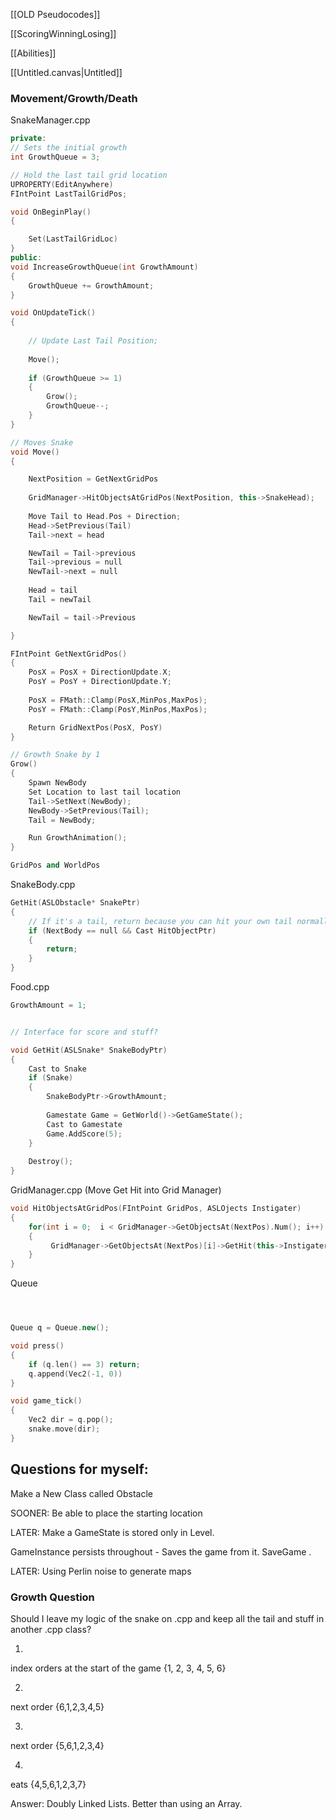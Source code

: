 [[OLD Pseudocodes]]

[[ScoringWinningLosing]]

[[Abilities]]

[[Untitled.canvas|Untitled]]

### Movement/Growth/Death
SnakeManager.cpp
```cpp
private:
// Sets the initial growth
int GrowthQueue = 3;

// Hold the last tail grid location
UPROPERTY(EditAnywhere)
FIntPoint LastTailGridPos;

void OnBeginPlay()
{

	Set(LastTailGridLoc)
}
public:
void IncreaseGrowthQueue(int GrowthAmount)
{
	GrowthQueue += GrowthAmount;
}

void OnUpdateTick()
{
	
	// Update Last Tail Position;
	
	Move();
	
	if (GrowthQueue >= 1)
	{
		Grow();
		GrowthQueue--;
	}
}

// Moves Snake
void Move()
{

	NextPosition = GetNextGridPos
	
	GridManager->HitObjectsAtGridPos(NextPosition, this->SnakeHead);
	
	Move Tail to Head.Pos + Direction;
	Head->SetPrevious(Tail)
	Tail->next = head

	NewTail = Tail->previous
	Tail->previous = null
	NewTail->next = null
	
	Head = tail
	Tail = newTail

	NewTail = tail->Previous

}

FIntPoint GetNextGridPos()
{
	PosX = PosX + DirectionUpdate.X;  
	PosY = PosY + DirectionUpdate.Y;  
  
	PosX = FMath::Clamp(PosX,MinPos,MaxPos);  
	PosY = FMath::Clamp(PosY,MinPos,MaxPos);

	Return GridNextPos(PosX, PosY)
}

// Growth Snake by 1
Grow()
{
	Spawn NewBody
	Set Location to last tail location
	Tail->SetNext(NewBody);
	NewBody->SetPrevious(Tail);
	Tail = NewBody;

	Run GrowthAnimation();
}

GridPos and WorldPos

```

SnakeBody.cpp
```cpp
GetHit(ASLObstacle* SnakePtr)
{
	// If it's a tail, return because you can hit your own tail normally
	if (NextBody == null && Cast HitObjectPtr)
	{
		return;
	}
}
```

Food.cpp
```cpp
GrowthAmount = 1;


// Interface for score and stuff?

void GetHit(ASLSnake* SnakeBodyPtr)
{
	Cast to Snake
	if (Snake)
	{
		SnakeBodyPtr->GrowthAmount;
		
		Gamestate Game = GetWorld()->GetGameState();
		Cast to Gamestate
		Game.AddScore(5);
	}
	
	Destroy();
}
```

GridManager.cpp (Move Get Hit into Grid Manager)
```cpp
void HitObjectsAtGridPos(FIntPoint GridPos, ASLOjects Instigater)
{
	for(int i = 0;  i < GridManager->GetObjectsAt(NextPos).Num(); i++)  
	{      
		 GridManager->GetObjectsAt(NextPos)[i]->GetHit(this->Instigater);  
	}
}
```

Queue

```cpp



Queue q = Queue.new();

void press()
{
	if (q.len() == 3) return;
	q.append(Vec2(-1, 0))
}

void game_tick()
{
	Vec2 dir = q.pop();
	snake.move(dir);	
}

```

## Questions for myself:

Make a New Class called Obstacle

SOONER:
Be able to place the starting location

LATER:
Make a GameState is stored only in Level.

GameInstance persists throughout - Saves the game from it. 
SaveGame .

LATER:
Using Perlin noise to generate maps

### Growth Question
Should I leave my logic of the snake on .cpp and keep all the tail and stuff in another .cpp class?

1.
index orders at the start of the game
{1, 2, 3, 4, 5, 6}

2.
next order
{6,1,2,3,4,5}

3.
next order
{5,6,1,2,3,4}

4.
eats
{4,5,6,1,2,3,7}

Answer: Doubly Linked Lists. Better than using an Array.


